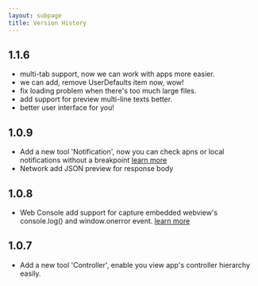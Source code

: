 ```yaml
---
layout: subpage
title: Version History
---
```


## 1.1.6

- multi-tab support, now we can work with apps more easier.
- we can add, remove UserDefaults item now, wow!
- fix loading problem when there's too much large files.
- add support for preview multi-line texts better.
- better user interface for you!

## 1.0.9

- Add a new tool 'Notification', now you can check apns or local notifications without a breakpoint [learn more](/tools/notification.html)
- Network add JSON preview for response body

## 1.0.8

- Web Console add support for capture embedded webview's console.log() and window.onerror event. [learn more](/tools/webconsole.html)

## 1.0.7

- Add a new tool 'Controller', enable you view app's controller hierarchy easily.
